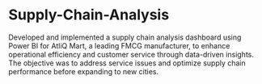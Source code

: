 # Supply-Chain-Analysis
Developed and implemented a supply chain analysis dashboard using Power BI for AtliQ Mart, a leading FMCG manufacturer, to enhance operational efficiency and customer service through data-driven insights. The objective was to address service issues and optimize supply chain performance before expanding to new cities.
